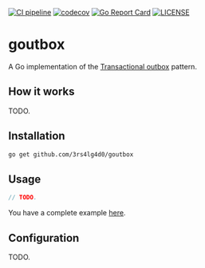 [![CI pipeline](https://github.com/3rs4lg4d0/goutbox/actions/workflows/ci.yaml/badge.svg)](https://github.com/3rs4lg4d0/goutbox/actions/workflows/ci.yaml)
[![codecov](https://codecov.io/gh/3rs4lg4d0/goutbox/graph/badge.svg?token=MR8UB78L5V)](https://codecov.io/gh/3rs4lg4d0/goutbox)
[![Go Report Card](https://goreportcard.com/badge/github.com/3rs4lg4d0/goutbox)](https://goreportcard.com/report/github.com/3rs4lg4d0/goutbox)
[![LICENSE](https://img.shields.io/badge/license-MIT-blue.svg)](LICENSE)

# goutbox

A Go implementation of the [Transactional outbox](https://microservices.io/patterns/data/transactional-outbox.html) pattern.

## How it works

TODO.

## Installation

```bash
go get github.com/3rs4lg4d0/goutbox
```

## Usage

```go
// TODO.
```

You have a complete example [here](internal/example.go).

## Configuration

TODO.

